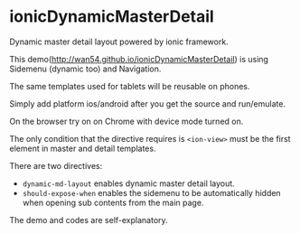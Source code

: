 ionicDynamicMasterDetail
========================

Dynamic master detail layout powered by ionic framework.

This demo(http://wan54.github.io/ionicDynamicMasterDetail) is using Sidemenu (dynamic too) and Navigation.

The same templates used for tablets will be reusable on phones.

Simply add platform ios/android after you get the source and run/emulate.

On the browser try on on Chrome with device mode turned on.

The only condition that the directive requires is `<ion-view>` must be the first element in master and detail templates.

There are two directives:

- `dynamic-md-layout` enables dynamic master detail layout.
- `should-expose-when` enables the sidemenu to be automatically hidden when opening sub contents from the main page.

The demo and codes are self-explanatory.
